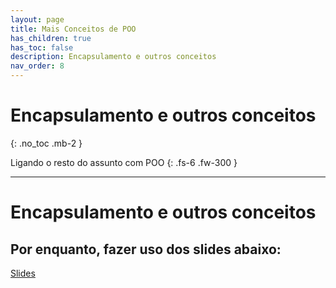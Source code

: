 ```yaml
---
layout: page
title: Mais Conceitos de POO
has_children: true
has_toc: false
description: Encapsulamento e outros conceitos
nav_order: 8
---
```


# Encapsulamento e outros conceitos
{: .no_toc .mb-2 }

Ligando o resto do assunto com POO
{: .fs-6 .fw-300 }

---

# Encapsulamento e outros conceitos

## Por enquanto, fazer uso dos slides abaixo:

[Slides](https://docs.google.com/presentation/d/1w2TyOCu3_T08KstJ04ABXvv26pz-2YDHzaZf97CgS0w)

